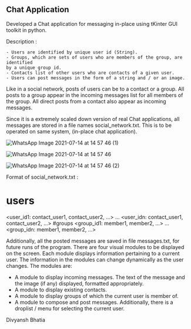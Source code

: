## Chat Application

Developed a Chat application for messaging in-place using tKinter GUI toolkit in python.

Description : 

	- Users are identified by unique user id (String).
	- Groups, which are sets of users who are members of the group, are identified
	by a unique group id.
	- Contacts list of other users who are contacts of a given user.
	- Users can post messages in the form of a string and / or an image.

Like in a social network, posts of users can be to a contact or a group. All posts to a group appear in the incoming messages list for all members of the group. All direct posts from a contact also appear as incoming messages.

Since it is a extremely scaled down version of real Chat applications, all messages are stored in a file names social_network.txt.
This is to be operated on same system, (in-place chat application).

![WhatsApp Image 2021-07-14 at 14 57 46 (1)](https://user-images.githubusercontent.com/53087905/125599587-6a2005e3-8576-4845-bfbd-2d920ab61308.jpeg)

![WhatsApp Image 2021-07-14 at 14 57 46](https://user-images.githubusercontent.com/53087905/125599621-f6883e81-7a55-433a-870b-368373a234df.jpeg)

![WhatsApp Image 2021-07-14 at 14 57 46 (2)](https://user-images.githubusercontent.com/53087905/125599631-a2d352f7-2972-4d2b-8d77-dd5f9a50f2b9.jpeg)


Format of social_network.txt : 

# users
<user_id1: contact_user1, contact_user2, …>
…
<user_idn: contact_user1, contact_user2, …>
#groups
<group_id1: member1, member2, …>
…
<group_idn: member1, member2, …>

Additionally, all the posted messages are saved in file messages.txt, for future runs of the program.
There are four visual modules to be displayed on the screen. Each module displays information pertaining to a current user. The information in the modules can change dynamically as the user changes. The modules are:
- A module to display incoming messages. The text of the message and the image (if any) displayed, formatted appropriately.
- A module to display existing contacts.
- A module to display groups of which the current user is member of.
- A module to compose and post messages.
Additionally, there is a droplist / menu for selecting the current user.

Divyansh Bhatia
